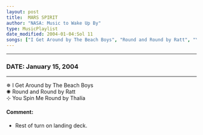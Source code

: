 ```yaml
---
layout: post
title:  MARS SPIRIT
author: "NASA: Music to Wake Up By"
type: MusicPlaylist
date_modified: 2004-01-04:Sol 11
songs: ["I Get Around by The Beach Boys", "Round and Round by Ratt", "You Spin Me Round by Thalía"]
---
```


----
### DATE: January 15, 2004
----
✵ I Get Around by The Beach Boys  &nbsp;<br />
✺ Round and Round by Ratt  &nbsp;<br />
⊹ You Spin Me Round by Thalía

#### Comment:
* Rest of turn on landing deck.




<br/>
<center>
	<a target="_blank"
	   href="https://twitter.com/intent/tweet?hashtags=Space,NASA,Playlist,NASAWakeupCalls,SpaceProgram&text=🚀 {{ page.author}}, '{{ page.songs.first }}' {{ page.title }}, {{ page.date | date: '%B %d, %Y' }}, {{ site.url }}{{ page.url }}&via=nasawakeupcalls"><i class="fab fa-twitter" title="Tweet this page" alt="Tweet this page" style="font-size: 1.3em;"></i></a>
	&nbsp; 	<i class="fas fa-user-astronaut" style="font-size: 1.5em;"></i> &nbsp;
    <a id="custom_amazon_link"
       type="amzn" search="#"
       category="popular music">
    <i class="fab fa-amazon" style="font-size: 1.3em;"></i></a>
</center>

<!-- Randomly resolve an individual entry from a song array -->
<script src="/assets/javascript/seedrandom.min.js"></script>
<script>
  var wake_me_up = ["I Get Around by The Beach Boys", "Round and Round by Ratt", "You Spin Me Round by Thalía"];
  var prng = new Math.seedrandom();
  function randomSong() {
    song = wake_me_up[Math.floor(Math.random() * wake_me_up.length)];
    var amazon_link = document.getElementById("custom_amazon_link");
    amazon_link.setAttribute("search", song);
  }
  window.onload = randomSong();
</script>

